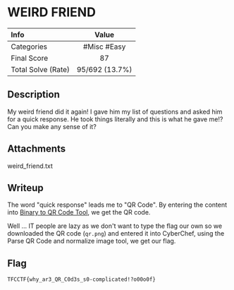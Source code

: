 # WEIRD FRIEND

| Info | Value |
| :--- | :-----: |
| Categories | #Misc #Easy |
| Final Score | 87 |
| Total Solve (Rate) | 95/692 (13.7%) |

## Description

My weird friend did it again! I gave him my list of questions and asked him for a quick response. He took things literally and this is what he gave me!? Can you make any sense of it?

## Attachments
weird_friend.txt

## Writeup

The word "quick response" leads me to "QR Code". By entering the content into [Binary to QR Code Tool](https://bahamas10.github.io/binary-to-qrcode/), we get the QR code.

Well ... IT people are lazy as we don't want to type the flag our own so we downloaded the QR code (`qr.png`) and entered it into CyberChef, using the Parse QR Code and normalize image tool, we get our flag.

## Flag
`TFCCTF{why_ar3_QR_C0d3s_s0-complicated!?o00o0f}`